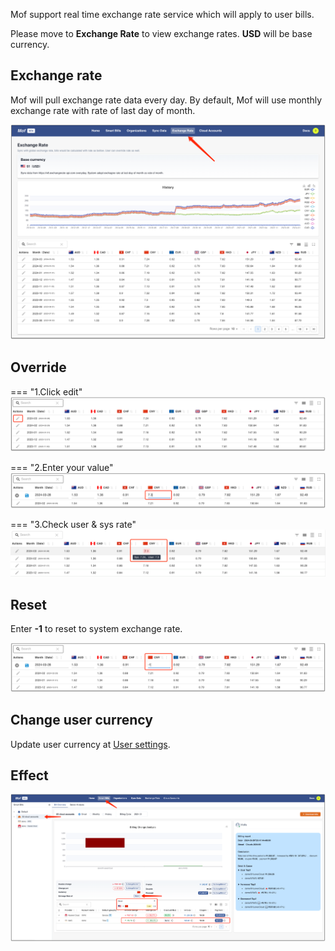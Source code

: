 Mof support real time exchange rate service which will apply to user bills.

Please move to **Exchange Rate** to view exchange rates. **USD** will be base currency.

## Exchange rate
Mof will pull exchange rate data every day. By default, Mof will use monthly exchange rate with rate of last day of month.

![](img/en/overview.png)

## Override
=== "1.Click edit"
    ![](img/en/edit-step-1.png)

=== "2.Enter your value"
    ![](img/en/edit-step-2.png)

=== "3.Check user & sys rate"
    ![](img/en/edit-step-3.png)

## Reset
Enter **-1** to reset to system exchange rate.

![](img/en/recover.png)

## Change user currency
Update user currency at [User settings](../user/index.md).

## Effect

![](img/en/effect.png)
